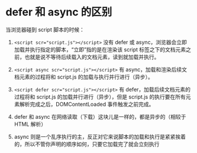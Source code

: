 # defer 和 async 的区别

当浏览器碰到 script 脚本的时候：

1. `<script scr="script.js"></script>`
   没有 defer 或 async，浏览器会立即加载并执行指定的脚本，“立即”指的是在渲染该 script 标签之下的文档元素之前，也就是说不等待后续载入的文档元素，读到就加载并执行。
2. `<script async scr="script.js"></script>`
   有 async，加载和渲染后续文档元素的过程将和 script.js 的加载与执行并行进行（异步）。
3. `<script defer scr="script.js"></script>`
   有 defer，加载后续文档元素的过程将和 script.js 的加载并行进行（异步），但是 script.js 的执行要在所有元素解析完成之后，DOMContentLoaded 事件触发之前完成。

4. defer 和 async 在网络读取（下载）这块儿是一样的，都是异步的（相较于 HTML 解析）
5. async 则是一个乱序执行的主，反正对它来说脚本的加载和执行是紧紧挨着的，所以不管你声明的顺序如何，只要它加载完了就会立刻执行
